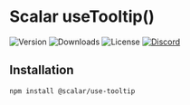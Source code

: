 # Scalar useTooltip()

![Version](https://img.shields.io/npm/v/%40scalar/use-tooltip)
![Downloads](https://img.shields.io/npm/dm/%40scalar/use-tooltip)
![License](https://img.shields.io/npm/l/%40scalar%2Fuse-tooltip)
[![Discord](https://img.shields.io/discord/1135330207960678410?style=flat&color=5865F2)](https://discord.gg/mw6FQRPh)

## Installation

```bash
npm install @scalar/use-tooltip
```